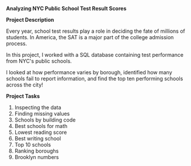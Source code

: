 **Analyzing NYC Public School Test Result Scores**

**Project Description**

Every year, school test results play a role in deciding the fate of millions of students. In America, the SAT is a major part of the college admission process.

In this project, I worked with a SQL database containing test performance from NYC's public schools.

I looked at how performance varies by borough, identified how many schools fail to report information, and find the top ten performing schools across the city!

**Project Tasks**
1. Inspecting the data
2. Finding missing values
3. Schools by building code
4. Best schools for math
5. Lowest reading score
6. Best writing school
7. Top 10 schools
8. Ranking boroughs
9. Brooklyn numbers

